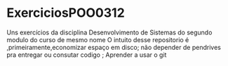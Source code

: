 # ExerciciosPOO0312
Uns exercícios da disciplina Desenvolvimento de Sistemas do segundo modulo do curso de mesmo nome
O intuito desse repositorio é ,primeiramente,economizar espaço em disco;
não depender de pendrives pra entregar ou consutar codigo ;
Aprender a usar o git
